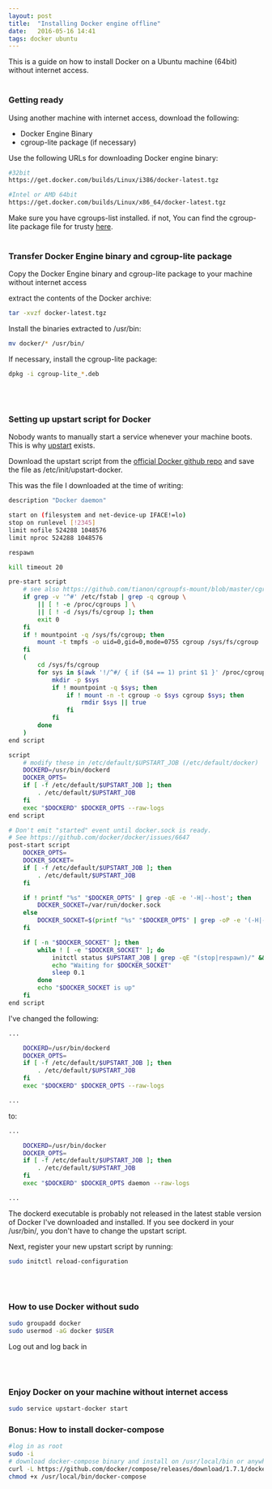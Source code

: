 ```yaml
---
layout: post
title:  "Installing Docker engine offline"
date:   2016-05-16 14:41
tags: docker ubuntu
---
```


This is a guide on how to install Docker on a Ubuntu machine (64bit) without internet access.
<br>
<br>

### Getting ready
Using another machine with internet access, download the following:

* Docker Engine Binary
* cgroup-lite package (if necessary)

Use the following URLs for downloading Docker engine binary:

```bash
#32bit
https://get.docker.com/builds/Linux/i386/docker-latest.tgz

#Intel or AMD 64bit 
https://get.docker.com/builds/Linux/x86_64/docker-latest.tgz

```

Make sure you have cgroups-list installed. if not, You can find the cgroup-lite package file for trusty [here][1].
<br>
<br>

### Transfer Docker Engine binary and cgroup-lite package

Copy the Docker Engine binary and cgroup-lite package to your machine without internet access

extract the contents of the Docker archive:

```bash
tar -xvzf docker-latest.tgz

```

Install the binaries extracted to /usr/bin:

```bash
mv docker/* /usr/bin/
```

If necessary, install the cgroup-lite package:

```bash
dpkg -i cgroup-lite_*.deb
```
<br>
<br>

### Setting up upstart script for Docker

Nobody wants to manually start a service whenever your machine boots. This is why [upstart][2] exists. 

Download the upstart script from the [official Docker github repo][3] and save the file as /etc/init/upstart-docker.

This was the file I downloaded at the time of writing:

```bash
description "Docker daemon"

start on (filesystem and net-device-up IFACE!=lo)
stop on runlevel [!2345]
limit nofile 524288 1048576
limit nproc 524288 1048576

respawn

kill timeout 20

pre-start script
    # see also https://github.com/tianon/cgroupfs-mount/blob/master/cgroupfs-mount
    if grep -v '^#' /etc/fstab | grep -q cgroup \
        || [ ! -e /proc/cgroups ] \
        || [ ! -d /sys/fs/cgroup ]; then
        exit 0
    fi
    if ! mountpoint -q /sys/fs/cgroup; then
        mount -t tmpfs -o uid=0,gid=0,mode=0755 cgroup /sys/fs/cgroup
    fi
    (
        cd /sys/fs/cgroup
        for sys in $(awk '!/^#/ { if ($4 == 1) print $1 }' /proc/cgroups); do
            mkdir -p $sys
            if ! mountpoint -q $sys; then
                if ! mount -n -t cgroup -o $sys cgroup $sys; then
                    rmdir $sys || true
                fi
            fi
        done
    )
end script

script
    # modify these in /etc/default/$UPSTART_JOB (/etc/default/docker)
    DOCKERD=/usr/bin/dockerd
    DOCKER_OPTS=
    if [ -f /etc/default/$UPSTART_JOB ]; then
        . /etc/default/$UPSTART_JOB
    fi
    exec "$DOCKERD" $DOCKER_OPTS --raw-logs
end script

# Don't emit "started" event until docker.sock is ready.
# See https://github.com/docker/docker/issues/6647
post-start script
    DOCKER_OPTS=
    DOCKER_SOCKET=
    if [ -f /etc/default/$UPSTART_JOB ]; then
        . /etc/default/$UPSTART_JOB
    fi

    if ! printf "%s" "$DOCKER_OPTS" | grep -qE -e '-H|--host'; then
        DOCKER_SOCKET=/var/run/docker.sock
    else
        DOCKER_SOCKET=$(printf "%s" "$DOCKER_OPTS" | grep -oP -e '(-H|--host)\W*unix://\K(\S+)')
    fi

    if [ -n "$DOCKER_SOCKET" ]; then
        while ! [ -e "$DOCKER_SOCKET" ]; do
            initctl status $UPSTART_JOB | grep -qE "(stop|respawn)/" && exit 1
            echo "Waiting for $DOCKER_SOCKET"
            sleep 0.1
        done
        echo "$DOCKER_SOCKET is up"
    fi
end script
```

I've changed the following:

```bash
...

    DOCKERD=/usr/bin/dockerd
    DOCKER_OPTS=
    if [ -f /etc/default/$UPSTART_JOB ]; then
        . /etc/default/$UPSTART_JOB
    fi
    exec "$DOCKERD" $DOCKER_OPTS --raw-logs

...
```

to:

```bash
...

    DOCKERD=/usr/bin/docker
    DOCKER_OPTS=
    if [ -f /etc/default/$UPSTART_JOB ]; then
        . /etc/default/$UPSTART_JOB
    fi
    exec "$DOCKERD" $DOCKER_OPTS daemon --raw-logs

...
```

The dockerd executable is probably not released in the latest stable version of Docker I've downloaded and installed. If you see dockerd in your /usr/bin/, you don't have to change the upstart script.


Next, register your new upstart script by running:

```bash
sudo initctl reload-configuration
```

<br>
<br>

### How to use Docker without sudo

```bash
sudo groupadd docker
sudo usermod -aG docker $USER
```

Log out and log back in

<br>
<br>

### Enjoy Docker on your machine without internet access

```bash
sudo service upstart-docker start
```



### Bonus: How to install docker-compose


```bash
#log in as root
sudo -i
# download docker-compose binary and install on /usr/local/bin or anywhere in the PATH environment variable
curl -L https://github.com/docker/compose/releases/download/1.7.1/docker-compose-`uname -s`-`uname -m` > /usr/local/bin/docker-compose
chmod +x /usr/local/bin/docker-compose
```

[1]: http://packages.ubuntu.com/trusty/cgroup-lite
[2]: http://upstart.ubuntu.com/
[3]: https://raw.githubusercontent.com/docker/docker/master/contrib/init/upstart/docker.conf
